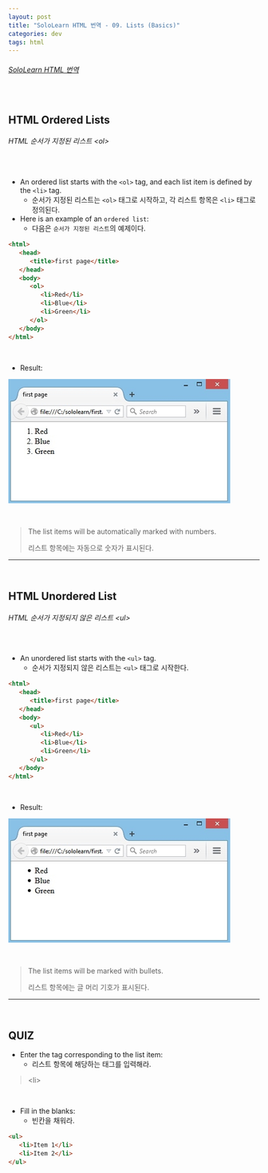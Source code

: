 ```yaml
---
layout: post
title: "SoloLearn HTML 번역 - 09. Lists (Basics)"
categories: dev
tags: html
---
```


###### [SoloLearn HTML 번역](www.sololearn.com)

<br>

## HTML Ordered Lists

###### HTML 순서가 지정된 리스트 \<ol>

<br>

- An ordered list starts with the `<ol>` tag, and each list item is defined by the `<li>` tag.
  - 순서가 지정된 리스트는 `<ol>` 태그로 시작하고, 각 리스트 항목은 `<li>` 태그로 정의된다.
- Here is an example of an `ordered list`:
  - 다음은 `순서가 지정된 리스트`의 예제이다.

```html
<html>
   <head>
      <title>first page</title>
   </head>
   <body>
      <ol>
         <li>Red</li>
         <li>Blue</li>
         <li>Green</li>
      </ol>
   </body>
</html>
```

<br>

- Result:

![sololearn img](/assets/img/sololearn-html-basics-09-01.jpeg)

<br>

> The list items will be automatically marked with numbers.
>
> 리스트 항목에는 자동으로 숫자가 표시된다.

------

<br>

## HTML Unordered List

###### HTML 순서가 지정되지 않은 리스트 \<ul>

<br>

- An unordered list starts with the `<ul>` tag.
  - 순서가 지정되지 않은 리스트는 `<ul>` 태그로 시작한다.

```html
<html>
   <head>
      <title>first page</title>
   </head>
   <body>
      <ul>
         <li>Red</li>
         <li>Blue</li>
         <li>Green</li>
      </ul>
   </body>
</html>
```

<br>

- Result:

![sololearn img](/assets/img/sololearn-html-basics-09-02.jpeg)

<br>

> The list items will be marked with bullets.
>
> 리스트 항목에는 글 머리 기호가 표시된다.

------

<br>

## QUIZ

- Enter the tag corresponding to the list item:
  - 리스트 항목에 해당하는 태그를 입력해라.

> \<li>

<br>

- Fill in the blanks:
  - 빈칸을 채워라.

```html
<ul>
   <li>Item 1</li>
   <li>Item 2</li>
</ul>
```

<br>